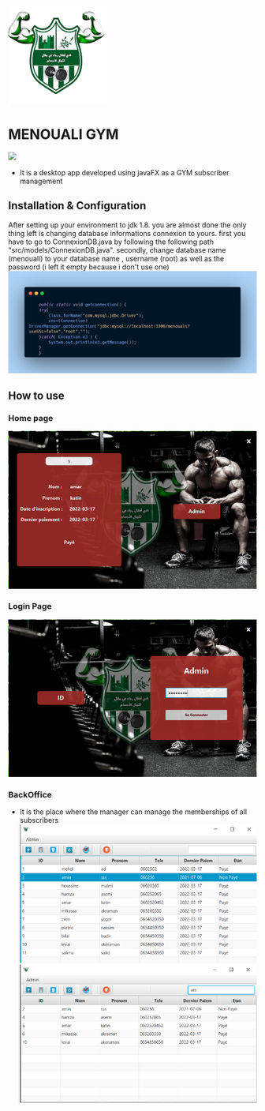 <img src="src/images/icon.png" alt="icon" width="200"/>

# MENOUALI GYM

![](https://img.shields.io/badge/Java-Fx-orange)

- It is a desktop app developed using javaFX as a GYM subscriber management

## Installation & Configuration

After setting up your environment to jdk 1.8. you are almost done the only thing left is changing database informations connexion to yours. first you have to go to ConnexionDB.java by following the following path "src/models/ConnexionDB.java". secondly, change database name (menouali) to your database name , username (root) as well as the password (i left it empty because i don't use one)
![](images/connexionDB2.png)

## How to use

### Home page

![](images/home.png)

### Login Page

![](images/home2.png)

### BackOffice

- It is the place where the manager can manage the memberships of all subscribers
  ![](images/subscriberManagement.png)
  ![](images/subscriberSearching.png)
